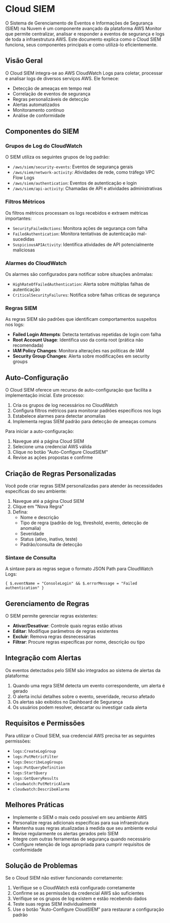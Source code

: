# Cloud SIEM

O Sistema de Gerenciamento de Eventos e Informações de Segurança (SIEM) na Nuvem é um componente avançado da plataforma AWS Monitor que permite centralizar, analisar e responder a eventos de segurança e logs de toda a infraestrutura AWS. Este documento explica como o Cloud SIEM funciona, seus componentes principais e como utilizá-lo eficientemente.

## Visão Geral

O Cloud SIEM integra-se ao AWS CloudWatch Logs para coletar, processar e analisar logs de diversos serviços AWS. Ele fornece:

- Detecção de ameaças em tempo real
- Correlação de eventos de segurança
- Regras personalizáveis de detecção
- Alertas automatizados
- Monitoramento contínuo
- Análise de conformidade

## Componentes do SIEM

### Grupos de Log do CloudWatch

O SIEM utiliza os seguintes grupos de log padrão:

- `/aws/siem/security-events`: Eventos de segurança gerais
- `/aws/siem/network-activity`: Atividades de rede, como tráfego VPC Flow Logs
- `/aws/siem/authentication`: Eventos de autenticação e login
- `/aws/siem/api-activity`: Chamadas de API e atividades administrativas

### Filtros Métricos

Os filtros métricos processam os logs recebidos e extraem métricas importantes:

- `SecurityFailedActions`: Monitora ações de segurança com falha
- `FailedAuthentication`: Monitora tentativas de autenticação mal-sucedidas
- `SuspiciousAPIActivity`: Identifica atividades de API potencialmente maliciosas

### Alarmes do CloudWatch

Os alarmes são configurados para notificar sobre situações anômalas:

- `HighRateOfFailedAuthentication`: Alerta sobre múltiplas falhas de autenticação
- `CriticalSecurityFailures`: Notifica sobre falhas críticas de segurança

### Regras SIEM

As regras SIEM são padrões que identificam comportamentos suspeitos nos logs:

- **Failed Login Attempts**: Detecta tentativas repetidas de login com falha
- **Root Account Usage**: Identifica uso da conta root (prática não recomendada)
- **IAM Policy Changes**: Monitora alterações nas políticas de IAM
- **Security Group Changes**: Alerta sobre modificações em security groups

## Auto-Configuração

O Cloud SIEM oferece um recurso de auto-configuração que facilita a implementação inicial. Este processo:

1. Cria os grupos de log necessários no CloudWatch
2. Configura filtros métricos para monitorar padrões específicos nos logs
3. Estabelece alarmes para detectar anomalias
4. Implementa regras SIEM padrão para detecção de ameaças comuns

Para iniciar a auto-configuração:

1. Navegue até a página Cloud SIEM
2. Selecione uma credencial AWS válida
3. Clique no botão "Auto-Configure CloudSIEM"
4. Revise as ações propostas e confirme

## Criação de Regras Personalizadas

Você pode criar regras SIEM personalizadas para atender às necessidades específicas do seu ambiente:

1. Navegue até a página Cloud SIEM
2. Clique em "Nova Regra"
3. Defina:
   - Nome e descrição
   - Tipo de regra (padrão de log, threshold, evento, detecção de anomalia)
   - Severidade
   - Status (ativo, inativo, teste)
   - Padrão/consulta de detecção

### Sintaxe de Consulta

A sintaxe para as regras segue o formato JSON Path para CloudWatch Logs:

```
{ $.eventName = "ConsoleLogin" && $.errorMessage = "Failed authentication" }
```

## Gerenciamento de Regras

O SIEM permite gerenciar regras existentes:

- **Ativar/Desativar**: Controle quais regras estão ativas
- **Editar**: Modifique parâmetros de regras existentes
- **Excluir**: Remova regras desnecessárias
- **Filtrar**: Procure regras específicas por nome, descrição ou tipo

## Integração com Alertas

Os eventos detectados pelo SIEM são integrados ao sistema de alertas da plataforma:

1. Quando uma regra SIEM detecta um evento correspondente, um alerta é gerado
2. O alerta inclui detalhes sobre o evento, severidade, recurso afetado
3. Os alertas são exibidos no Dashboard de Segurança
4. Os usuários podem resolver, descartar ou investigar cada alerta

## Requisitos e Permissões

Para utilizar o Cloud SIEM, sua credencial AWS precisa ter as seguintes permissões:

- `logs:CreateLogGroup`
- `logs:PutMetricFilter`
- `logs:DescribeLogGroups`
- `logs:PutQueryDefinition`
- `logs:StartQuery`
- `logs:GetQueryResults`
- `cloudwatch:PutMetricAlarm`
- `cloudwatch:DescribeAlarms`

## Melhores Práticas

- Implemente o SIEM o mais cedo possível em seu ambiente AWS
- Personalize regras adicionais específicas para sua infraestrutura
- Mantenha suas regras atualizadas à medida que seu ambiente evolui
- Revise regularmente os alertas gerados pelo SIEM
- Integre com outras ferramentas de segurança quando necessário
- Configure retenção de logs apropriada para cumprir requisitos de conformidade

## Solução de Problemas

Se o Cloud SIEM não estiver funcionando corretamente:

1. Verifique se o CloudWatch está configurado corretamente
2. Confirme se as permissões da credencial AWS são suficientes
3. Verifique se os grupos de log existem e estão recebendo dados
4. Teste suas regras SIEM individualmente
5. Use o botão "Auto-Configure CloudSIEM" para restaurar a configuração padrão 